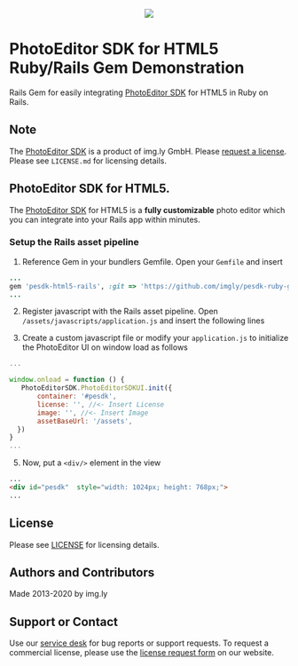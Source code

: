 <p align="center">
  <img src="http://static.photoeditorsdk.com/logo.png" />
</p>

# PhotoEditor SDK for HTML5 Ruby/Rails Gem Demonstration
Rails Gem for easily integrating [PhotoEditor SDK](https://www.photoeditorsdk.com/?utm_campaign=Projects&utm_source=Github&utm_medium=Side_Projects&utm_content=Ruby-Gem-Demo) for HTML5 in Ruby on Rails.

## Note 
The [PhotoEditor SDK](https://www.photoeditorsdk.com/?utm_campaign=Projects&utm_source=Github&utm_medium=Side_Projects&utm_content=Ruby-Gem-Demo) is a product of img.ly GmbH. 
Please [request a license](https://account.photoeditorsdk.com/pricing?utm_campaign=Projects&utm_source=Github&utm_medium=Side_Projects&utm_content=Ruby-Gem-Demo). Please see `LICENSE.md` for licensing details.


## PhotoEditor SDK for HTML5.
The [PhotoEditor SDK](https://www.photoeditorsdk.com/?utm_campaign=Projects&utm_source=Github&utm_medium=Side_Projects&utm_content=Ruby-Gem-Demo) for HTML5 is a **fully customizable** photo editor which you can integrate into your Rails app within minutes.

### Setup the Rails asset pipeline

1. Reference Gem in your bundlers Gemfile. Open your `Gemfile` and insert
```ruby
...
gem 'pesdk-html5-rails', :git => 'https://github.com/imgly/pesdk-ruby-gem-demo.git'
...
```
2. Register javascript with the Rails asset pipeline. Open `/assets/javascripts/application.js` and insert the following lines 

3. Create a custom javascript file or modify your `application.js` to initialize the PhotoEditor UI on window load as follows 

```javascript
...

window.onload = function () {
   PhotoEditorSDK.PhotoEditorSDKUI.init({
       container: '#pesdk',
       license: '', //<- Insert License
       image: '', //<- Insert Image
       assetBaseUrl: '/assets',
  })
}
...

```

5. Now, put a `<div/>` element in the view 
```html
...
<div id="pesdk"  style="width: 1024px; height: 768px;">
...
```

## License
Please see [LICENSE](https://github.com/imgly/pesdk-html5-rails/blob/master/LICENSE.md) for licensing details.

## Authors and Contributors
Made 2013-2020 by img.ly

## Support or Contact
Use our [service desk](https://support.photoeditorsdk.com) for bug reports or support requests. To request a commercial license, please use the [license request form](https://account.photoeditorsdk.com/pricing?utm_campaign=Projects&utm_source=Github&utm_medium=Side_Projects&utm_content=Ruby-Gem-Demo) on our website.








